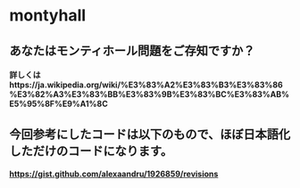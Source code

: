 # montyhall
## あなたはモンティホール問題をご存知ですか？<br>
#### 詳しくはhttps://ja.wikipedia.org/wiki/%E3%83%A2%E3%83%B3%E3%83%86%E3%82%A3%E3%83%BB%E3%83%9B%E3%83%BC%E3%83%AB%E5%95%8F%E9%A1%8C
## 今回参考にしたコードは以下のもので、ほぼ日本語化しただけのコードになります。
#### https://gist.github.com/alexaandru/1926859/revisions
